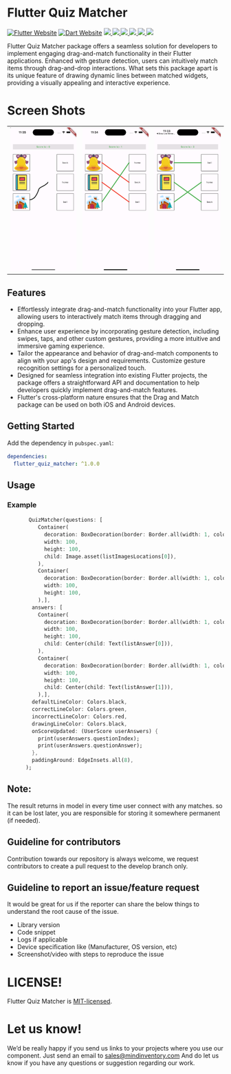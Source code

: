 # Flutter Quiz Matcher

<a href="https://flutter.dev/"><img src="https://img.shields.io/badge/flutter-website-deepskyblue.svg" alt="Flutter Website"></a>
<a href="https://dart.dev"><img src="https://img.shields.io/badge/dart-website-deepskyblue.svg" alt="Dart Website"></a>
<a href="https://developer.android.com" style="pointer-events: stroke;" target="_blank">
<img src="https://img.shields.io/badge/platform-Android-deepskyblue">
</a>
<a href="https://developer.apple.com/ios/" style="pointer-events: stroke;" target="_blank">
<img src="https://img.shields.io/badge/platform-iOS-deepskyblue">
</a>
<a href="" style="pointer-events: stroke;" target="_blank">
<img src="https://img.shields.io/badge/platform-Web-deepskyblue">
</a>
<a href="" style="pointer-events: stroke;" target="_blank">
<img src="https://img.shields.io/badge/platform-Mac-deepskyblue">
</a>
<a href="" style="pointer-events: stroke;" target="_blank">
<img src="https://img.shields.io/badge/platform-Linux-deepskyblue">
</a>
<a href="" style="pointer-events: stroke;" target="_blank">
<img src="https://img.shields.io/badge/platform-Windows-deepskyblue">
</a>

Flutter Quiz Matcher package offers a seamless solution for developers to implement engaging drag-and-match functionality in their Flutter applications. Enhanced with gesture detection, users can intuitively match items through drag-and-drop interactions. What sets this package apart is its unique feature of drawing dynamic lines between matched widgets, providing a visually appealing and interactive experience.

# Screen Shots
<table>
  <tr>
    <td><img src="screenshots/img_three.png"></td>
    <td><img src="screenshots/img_two.png"></td>
    <td><img src="screenshots/img_one.png"></td>
  </tr>
 </table>

## Features
* Effortlessly integrate drag-and-match functionality into your Flutter app, allowing users to interactively match items through dragging and dropping.
* Enhance user experience by incorporating gesture detection, including swipes, taps, and other custom gestures, providing a more intuitive and immersive gaming experience.
* Tailor the appearance and behavior of drag-and-match components to align with your app's design and requirements. Customize gesture recognition settings for a personalized touch.
* Designed for seamless integration into existing Flutter projects, the package offers a straightforward API and documentation to help developers quickly implement drag-and-match features.
* Flutter's cross-platform nature ensures that the Drag and Match package can be used on both iOS and Android devices.

## Getting Started

Add the dependency in `pubspec.yaml`:

```yaml
dependencies:
  flutter_quiz_matcher: ^1.0.0
```
## Usage

### Example
```dart
       QuizMatcher(questions: [
          Container(
            decoration: BoxDecoration(border: Border.all(width: 1, color: Colors.black)),
            width: 100,
            height: 100,
            child: Image.asset(listImagesLocations[0]),
          ),
          Container(
            decoration: BoxDecoration(border: Border.all(width: 1, color: Colors.black)),
            width: 100,
            height: 100,
          ),],
        answers: [
          Container(
            decoration: BoxDecoration(border: Border.all(width: 1, color: Colors.black)),
            width: 100,
            height: 100,
            child: Center(child: Text(listAnswer[0])),
          ),
          Container(
            decoration: BoxDecoration(border: Border.all(width: 1, color: Colors.black)),
            width: 100,
            height: 100,
            child: Center(child: Text(listAnswer[1])),
          ),],
        defaultLineColor: Colors.black,
        correctLineColor: Colors.green,
        incorrectLineColor: Colors.red,
        drawingLineColor: Colors.black,
        onScoreUpdated: (UserScore userAnswers) {
          print(userAnswers.questionIndex);
          print(userAnswers.questionAnswer);
        },
        paddingAround: EdgeInsets.all(8),
      );
```

## Note:
The result returns in model in every time user connect with any matches. so it can be lost later, you are responsible for storing it somewhere permanent (if needed).

## Guideline for contributors
Contribution towards our repository is always welcome, we request contributors to create a pull request to the develop branch only.

## Guideline to report an issue/feature request
It would be great for us if the reporter can share the below things to understand the root cause of the issue.
- Library version
- Code snippet
- Logs if applicable
- Device specification like (Manufacturer, OS version, etc)
- Screenshot/video with steps to reproduce the issue

# LICENSE!
Flutter Quiz Matcher is [MIT-licensed](https://github.com/mi-raj04/flutter_quiz_matcher/blob/main/LICENSE).

# Let us know!
We’d be really happy if you send us links to your projects where you use our component. Just send an email to sales@mindinventory.com And do let us know if you have any questions or suggestion regarding our work.
